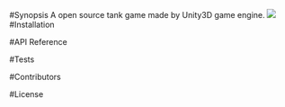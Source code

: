 #Synopsis 
A open source tank game made by Unity3D game engine.
![](https://ws1.sinaimg.cn/large/c2b659a1gy1flu9yb34sbj21hc0xcu0y.jpg)
#Installation 

#API Reference



#Tests 


#Contributors



#License

